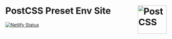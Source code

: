 # PostCSS Preset Env Site [<img src="https://postcss.github.io/postcss/logo.svg" alt="PostCSS" width="90" height="90" align="right">][postcss]

[![Netlify Status](https://api.netlify.com/api/v1/badges/3271603f-d6df-4efc-8d96-4cde07d13262/deploy-status)](https://app.netlify.com/sites/eloquent-lewin-5207bf/deploys)

[PostCSS]: https://github.com/postcss/postcss
